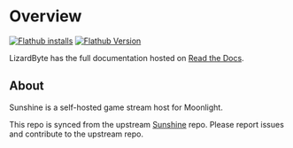 # Overview

[![Flathub installs](https://img.shields.io/flathub/downloads/dev.lizardbyte.app.Sunshine?style=for-the-badge&logo=flathub)](https://flathub.org/apps/dev.lizardbyte.app.Sunshine)
[![Flathub Version](https://img.shields.io/flathub/v/dev.lizardbyte.app.Sunshine?style=for-the-badge&logo=flathub)](https://flathub.org/apps/dev.lizardbyte.app.Sunshine)

LizardByte has the full documentation hosted on [Read the Docs](https://docs.lizardbyte.dev/projects/sunshine).

## About

Sunshine is a self-hosted game stream host for Moonlight.

This repo is synced from the upstream [Sunshine](https://github.com/LizardByte/Sunshine) repo.
Please report issues and contribute to the upstream repo.
